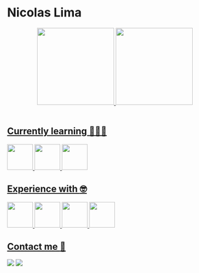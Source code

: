 # Nicolas Lima

<div align="center">
  <a href="https://github.com/wnicolass">
  <img height="180em" src="https://github-readme-stats.vercel.app/api?username=wnicolass&show_icons=true&theme=nord&include_all_commits=true&count_private=true"/>
  <img height="180em" src="https://github-readme-stats.vercel.app/api/top-langs/?username=wnicolass&layout=compact&langs_count=7&theme=nord"/>
</div>

<br/>

## Currently learning 👩🏻‍💻
<div>
<img src="https://media3.giphy.com/media/kdFc8fubgS31b8DsVu/giphy.webp" width="60">
<img src="https://media.giphy.com/media/tAjb5pyCEBhEb8jWxC/giphy.gif" width="60">
<img src="https://media.giphy.com/media/eNAsjO55tPbgaor7ma/giphy.gif" width="60">
</div>

## Experience with :nerd_face:
<div>
<img src="https://media.giphy.com/media/ln7z2eWriiQAllfVcn/giphy.gif" width="60">
<img src="https://media.giphy.com/media/kH1DBkPNyZPOk0BxrM/giphy.gif" width="60">
<img src="https://pngimg.com/uploads/mysql/mysql_PNG23.png" width="60">
<img src="https://media.giphy.com/media/LMt9638dO8dftAjtco/giphy.gif" width="60">
</div>
  
## Contact me :email:
<div>
  <a href = "mailto:nicolaswgl99@gmail.com"><img src="https://img.shields.io/badge/-Gmail-%23333?style=for-the-badge&color=red&logo=gmail&logoColor=white" target="_blank"></a>
  <a href = "https://www.linkedin.com/in/nicolas-lima-94b643251/"><img src="https://img.shields.io/badge/-Linkedin-%23333?style=for-the-badge&color=blue&logo=linkedin&logoColor=white" target="_blank"></a>
</div>

